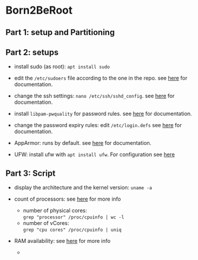 # Born2BeRoot
## Part 1: setup and Partitioning

## Part 2: setups
- install sudo (as root): `apt install sudo`

- edit the `/etc/sudoers` file according to the one in the repo. see [here](https://manpages.debian.org/bullseye/sudo-ldap/sudoers.5.en.html) for documentation.

- change the ssh settings: `nano /etc/ssh/sshd_config`. see [here](https://manpages.debian.org/unstable/openssh-server/sshd_config.5.en.html) for documentation.

- install `libpam-pwquality` for password rules. see [here](https://manpages.debian.org/testing/libpam-pwquality/pam_pwquality.8.en.html) for documentation.

- change the password expiry rules: edit `/etc/login.defs` see [here](https://manpages.debian.org/unstable/login/login.defs.5.de.html) for documentation.

- AppArmor: runs by default. see [here](https://wiki.debian.org/AppArmor/HowToUse) for documentation.

- UFW: install ufw with `apt install ufw`. For configuration see [here](https://wiki.debian.org/Uncomplicated%20Firewall%20%28ufw%29)

## Part 3: Script
- display the architecture and the kernel version: `uname -a`

- count of processors: see [here](https://www.networkworld.com/article/2715970/counting-processors-on-your-linux-box.html) for more info

	- number of physical cores: \
	`grep "processor" /proc/cpuinfo | wc -l`
	- number of vCores: \
	`grep "cpu cores" /proc/cpuinfo | uniq`

- RAM availability: see [here](https://qualitestgroup.com/insights/technical-hub/how-to-find-the-physical-memory-available-on-a-system-through-the-command-line/) for more info

	- 